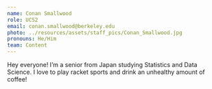 ```yaml
---
name: Conan Smallwood
role: UCS2
email: conan.smallwood@berkeley.edu
photo: ../resources/assets/staff_pics/Conan_Smallwood.jpg
pronouns: He/Him
team: Content
---
```

Hey everyone! I’m a senior from Japan studying Statistics and Data Science. I love to play racket sports and drink an unhealthy amount of coffee!